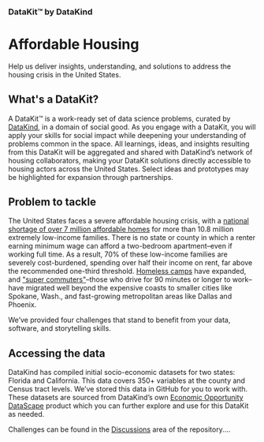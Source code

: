 ### DataKit™ by DataKind
# Affordable Housing
Help us deliver insights, understanding, and solutions to address the housing crisis in the United States.

## What's a DataKit?
A DataKit™ is a work-ready set of data science problems, curated by [DataKind](https://www.datakind.org/), in a domain of social good. As you engage with a DataKit, you will apply your skills for social impact while deepening your understanding of problems common in the space. All learnings, ideas, and insights resulting from this DataKit will be aggregated and shared with DataKind’s network of housing collaborators, making your DataKit solutions directly accessible to housing actors across the United States. Select ideas and prototypes may be highlighted for expansion through partnerships.

## Problem to tackle
The United States faces a severe affordable housing crisis, with a [national shortage of over 7 million affordable homes](https://nlihc.org/explore-issues/why-we-care/problem) for more than 10.8 million extremely low-income families. There is no state or county in which a renter earning minimum wage can afford a two-bedroom apartment–even if working full time. As a result, 70% of these low-income families are severely cost-burdened, spending over half their income on rent, far above the recommended one-third threshold. [Homeless camps](https://www.nytimes.com/2023/02/03/business/economy/us-homeless-population-count.html) have expanded, and ["super commuters"](https://www.nytimes.com/2024/03/27/briefing/affordable-housing-crisis.html?unlocked_article_code=1.I04.L81I.jbtJBTVGU-9n&smid=url-share)–those who drive for 90 minutes or longer to work–have migrated well beyond the expensive coasts to smaller cities like Spokane, Wash., and fast-growing metropolitan areas like Dallas and Phoenix.

We’ve provided four challenges that stand to benefit from your data, software, and storytelling skills.

## Accessing the data
DataKind has compiled initial socio-economic datasets for two states: Florida and California. This data covers 350+ variables at the county and Census tract levels. We’ve stored this data in GitHub for you to work with. These datasets are sourced from DataKind’s own [Economic Opportunity DataScape](https://eodatascape.datakind.org/) product which you can further explore and use for this DataKit as needed.

Challenges can be found in the [Discussions](https://github.com/datakind/datakit-housing-event/discussions) area of the repository....